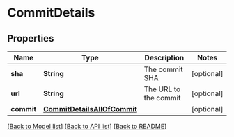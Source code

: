 # CommitDetails

## Properties
Name | Type | Description | Notes
------------ | ------------- | ------------- | -------------
**sha** | **String** | The commit SHA | [optional] 
**url** | **String** | The URL to the commit | [optional] 
**commit** | [**CommitDetailsAllOfCommit**](CommitDetailsAllOfCommit.md) |  | [optional] 

[[Back to Model list]](../README.md#documentation-for-models) [[Back to API list]](../README.md#documentation-for-api-endpoints) [[Back to README]](../README.md)


